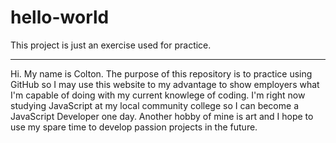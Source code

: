 # hello-world
This project is just an exercise used for practice.<hr>
Hi. My name is Colton. The purpose of this repository is to practice using GitHub so I may use this website to my advantage to show employers what I'm capable of doing with my current knowlege of coding. I'm right now studying JavaScript at my local community college so I can become a JavaScript Developer one day. Another hobby of mine is art and I hope to use my spare time to develop passion projects in the future.
